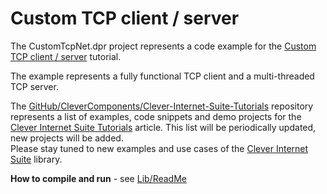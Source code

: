 # Custom TCP client / server

The CustomTcpNet.dpr project represents a code example for the [Custom TCP client / server](https://github.com/CleverComponents/Clever-Internet-Suite-Tutorials/tree/master/.net/CustomTcpNet) tutorial.   

The example represents a fully functional TCP client and a multi-threaded TCP server.   

The [GitHub/CleverComponents/Clever-Internet-Suite-Tutorials](https://github.com/CleverComponents/Clever-Internet-Suite-Tutorials) repository represents a list of examples, code snippets and demo projects for the [Clever Internet Suite Tutorials](https://www.clevercomponents.com/articles/article035/) article. This list will be periodically updated, new projects will be added.   
Please stay tuned to new examples and use cases of the [Clever Internet Suite](https://www.clevercomponents.com/products/inetsuite/) library.

**How to compile and run** - see [Lib/ReadMe](./Lib/ReadMe.md)   
